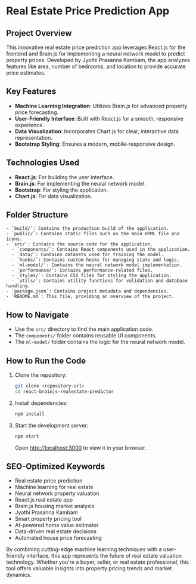 # Real Estate Price Prediction App

## Project Overview
This innovative real estate price prediction app leverages React.js for the frontend and Brain.js for implementing a neural network model to predict property prices. Developed by Jyothi Prasanna Kambam, the app analyzes features like area, number of bedrooms, and location to provide accurate price estimates.

## Key Features
- **Machine Learning Integration**: Utilizes Brain.js for advanced property price forecasting.
- **User-Friendly Interface**: Built with React.js for a smooth, responsive experience.
- **Data Visualization**: Incorporates Chart.js for clear, interactive data representation.
- **Bootstrap Styling**: Ensures a modern, mobile-responsive design.

## Technologies Used
- **React.js**: For building the user interface.
- **Brain.js**: For implementing the neural network model.
- **Bootstrap**: For styling the application.
- **Chart.js**: For data visualization.

## Folder Structure
```
- `build/`: Contains the production build of the application.
- `public/`: Contains static files such as the main HTML file and icons.
- `src/`: Contains the source code for the application.
  - `components/`: Contains React components used in the application.
  - `data/`: Contains datasets used for training the model.
  - `hooks/`: Contains custom hooks for managing state and logic.
  - `ml-model/`: Contains the neural network model implementation.
  - `performance/`: Contains performance-related files.
  - `styles/`: Contains CSS files for styling the application.
  - `utils/`: Contains utility functions for validation and database handling.
- `package.json`: Contains project metadata and dependencies.
- `README.md`: This file, providing an overview of the project.
```

## How to Navigate
- Use the `src/` directory to find the main application code.
- The `components/` folder contains reusable UI components.
- The `ml-model/` folder contains the logic for the neural network model.

## How to Run the Code
1. Clone the repository:
   ```bash
   git clone <repository-url>
   cd react-brainjs-realestate-predictor
   ```
2. Install dependencies:
   ```bash
   npm install
   ```
3. Start the development server:
   ```bash
   npm start
   ```
   Open [http://localhost:3000](http://localhost:3000) to view it in your browser.

## SEO-Optimized Keywords
- Real estate price prediction
- Machine learning for real estate
- Neural network property valuation
- React.js real estate app
- Brain.js housing market analysis
- Jyothi Prasanna Kambam 
- Smart property pricing tool
- AI-powered home value estimator
- Data-driven real estate decisions
- Automated house price forecasting

By combining cutting-edge machine learning techniques with a user-friendly interface, this app represents the future of real estate valuation technology. Whether you're a buyer, seller, or real estate professional, this tool offers valuable insights into property pricing trends and market dynamics.
